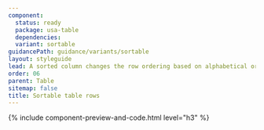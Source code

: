 ```yaml
---
component:
  status: ready
  package: usa-table
  dependencies:
  variant: sortable
guidancePath: guidance/variants/sortable
layout: styleguide
lead: A sorted column changes the row ordering based on alphabetical or numeric cell values.
order: 06
parent: Table
sitemap: false
title: Sortable table rows
---
```

{% include component-preview-and-code.html level="h3" %}